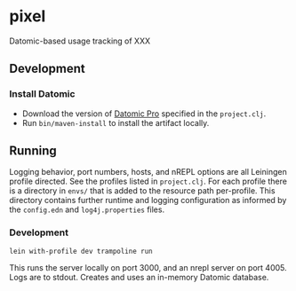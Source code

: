 # pixel

Datomic-based usage tracking of XXX

## Development

### Install Datomic

* Download the version of [Datomic Pro](http://downloads.datomic.com/pro.html) specified in the `project.clj`.
* Run `bin/maven-install` to install the artifact locally.


## Running

Logging behavior, port numbers, hosts, and nREPL options are all Leiningen profile directed.  See the profiles listed in `project.clj`.  For each profile there is a directory in `envs/` that is added to the resource path per-profile.  This directory contains further runtime and logging configuration as informed by the `config.edn` and `log4j.properties` files.

### Development

    lein with-profile dev trampoline run

This runs the server locally on port 3000, and an nrepl server on port 4005.  Logs are to stdout.  Creates and uses an in-memory Datomic database.

